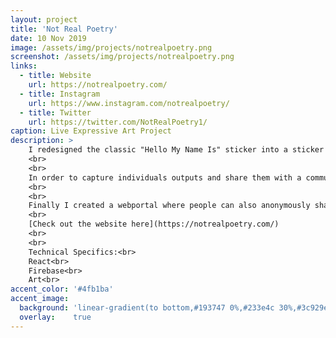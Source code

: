 ```yaml
---
layout: project
title: 'Not Real Poetry'
date: 10 Nov 2019
image: /assets/img/projects/notrealpoetry.png
screenshot: /assets/img/projects/notrealpoetry.png
links:
  - title: Website
    url: https://notrealpoetry.com/
  - title: Instagram
    url: https://www.instagram.com/notrealpoetry/
  - title: Twitter
    url: https://twitter.com/NotRealPoetry1/ 
caption: Live Expressive Art Project
description: >
    I redesigned the classic "Hello My Name Is" sticker into a sticker that individuals can write how they are feeling on. This would allow individuals to express both positive or negative feelings anonymously.  
    <br>
    <br>
    In order to capture individuals outputs and share them with a community I created an accompanying Instagram and Twitter account.
    <br>
    <br>
    Finally I created a webportal where people can also anonymously share how they are feeling and have these feelings captured and spat out on the Twitter account @NotRealPoetry. 
    <br>
    [Check out the website here](https://notrealpoetry.com/)
    <br>
    <br>
    Technical Specifics:<br>
    React<br>
    Firebase<br>
    Art<br>
accent_color: '#4fb1ba'
accent_image:
  background: 'linear-gradient(to bottom,#193747 0%,#233e4c 30%,#3c929e 50%,#d5d5d4 70%,#cdccc8 100%)'
  overlay:    true
---
```

